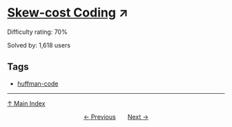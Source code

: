# [Skew-cost Coding](https://projecteuler.net/problem=219) ↗️

Difficulty rating: 70%

Solved by: 1,618 users
## Tags

- [huffman-code](../tags/huffman-code.md)



---

[↑ Main Index](../README.md)


<div align=center><a href='218.md'>← Previous</a> &nbsp;&nbsp; &nbsp;&nbsp;  <a href='220.md'>Next →</a></div>
